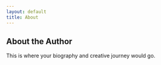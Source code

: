 ```yaml
---
layout: default
title: About
---
```


## About the Author

This is where your biography and creative journey would go.
